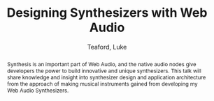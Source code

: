 --- 
title: "Designing Synthesizers with Web Audio" 
abstract: "Synthesis is an important part of Web Audio, and the native audio nodes give developers the power to build innovative and unique synthesizers. This talk will share knowledge and insight into synthesizer design and application architecture from the approach of making musical instruments gained from developing my Web Audio Synthesizers." 
address: "Atlanta, Georgia" 
author: "Teaford, Luke"
webAuthor: "Luke Teaford" 
booktitle: "Proceedings of the International Web Audio Conference" 
editor: "Freeman, Jason and Lerch, Alexander and Paradis, Matthew" 
month: "Proceedings of the International Web Audio Conference"
pages: "" 
publisher: "Georgia Tech" 
series: "WAC '16"
type: "Talk"  
year: "2016" 
id: "2016_EA_35" 
tags: year2016
media: https://smartech.gatech.edu/bitstream/handle/1853/54659/designing_videostream.html?sequence=9&isAllowed=y 
pdflink: /_data/papers/pdf/2016/2016_35.pdf
ISSN: 2663-5844
---